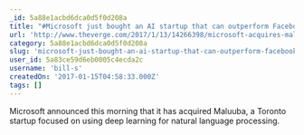 ```yaml
---
_id: 5a88e1acbd6dca0d5f0d208a
title: "#Microsoft just bought an AI startup that can outperform Facebook and Google"
url: 'http://www.theverge.com/2017/1/13/14266398/microsoft-acquires-maluuba-ai-deep-learning-yoshua-bengio'
category: 5a88e1acbd6dca0d5f0d208a
slug: 'microsoft-just-bought-an-ai-startup-that-can-outperform-facebook-and-google'
user_id: 5a83ce59d6eb0005c4ecda2c
username: 'bill-s'
createdOn: '2017-01-15T04:58:33.000Z'
tags: []
---
```


Microsoft announced this morning that it has acquired Maluuba, a Toronto startup focused on using deep learning for natural language processing.
